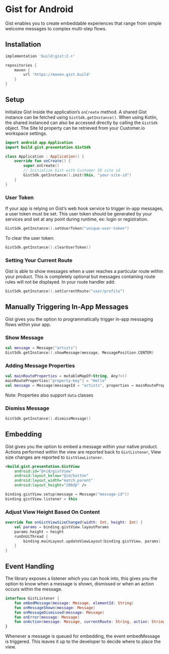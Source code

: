 # Gist for Android

Gist enables you to create embeddable experiences that range from simple welcome messages to complex multi-step flows.

## Installation
```gradle
implementation 'build:gist:2.+'

repositories {
    maven {
        url 'https://maven.gist.build'
    }
}
```

## Setup
Initialize Gist inside the application’s `onCreate` method. A shared Gist instance can be fetched using `GistSdk.getInstance()`.
When using Kotlin, the shared instanced can also be accessed directly by calling the `GistSdk` object. 
The Site Id property can be retrieved from your Customer.io workspace settings.

```kotlin
import android.app.Application
import build.gist.presentation.GistSdk

class Application : Application() {
    override fun onCreate() {
        super.onCreate()
        // Initialize Gist with Customer IO site id
        GistSdk.getInstance().init(this, "your-site-id")
    }
}
```

### User Token
If your app is relying on Gist’s web hook service to trigger in-app messages, a user token must be set. This user token should be generated by your services and set at any point during runtime, ex: login or registration.

```kotlin
GistSdk.getInstance().setUserToken("unique-user-token")
```
To clear the user token:
```kotlin
GistSdk.getInstance().clearUserToken()
```

### Setting Your Current Route
Gist is able to show messages when a user reaches a particular route within your product. This is completely optional but messages containing route rules will not be displayed.
In your route handler add:

```kotlin
GistSdk.getInstance().setCurrentRoute("user/profile")
```

## Manually Triggering In-App Messages
Gist gives you the option to programmatically trigger in-app messaging flows within your app.

### Show Message
```kotlin
val message = Message("artists")
GistSdk.getInstance().showMessage(message, MessagePosition.CENTER)
```

### Adding Message Properties
```kotlin
val mainRouteProperties = mutableMapOf<String, Any?>()
mainRouteProperties["property-key"] = "Hello"
val message = Message(messageId = "artists", properties = mainRouteProperties)
```
Note: Properties also support `data` classes

### Dismiss Message
```kotlin
GistSdk.getInstance().dismissMessage()
```

## Embedding
Gist gives you the option to embed a message within your native product. Actions performed within the view are reported back to `GistListener`, View size changes are reported to `GistViewListener`.

```xml
<build.gist.presentation.GistView
    android:id="@+id/gistView"
    android:layout_below="@id/button"
    android:layout_width="match_parent"
    android:layout_height="200dp" />
```   

```kotlin
binding.gistView.setup(message = Message("message-id"))
binding.gistView.listener = this
```

### Adjust View Height Based On Content

```kotlin
override fun onGistViewSizeChanged(width: Int, height: Int) {
    val params = binding.gistView.layoutParams
    params.height = height
    runOnUiThread {
        binding.mainLayout.updateViewLayout(binding.gistView, params)
    }
}
```

## Event Handling
The library exposes a listener which you can hook into, this gives you the option to know when a message is shown, dismissed or when an action occurs within the message.

```kotlin
interface GistListener {
    fun embedMessage(message: Message, elementId: String)
    fun onMessageShown(message: Message)
    fun onMessageDismissed(message: Message)
    fun onError(message: Message)
    fun onAction(message: Message, currentRoute: String, action: String)
}
```

Whenever a message is queued for embedding, the event embedMessage is triggered. This leaves it up to the developer to decide where to place the view.
